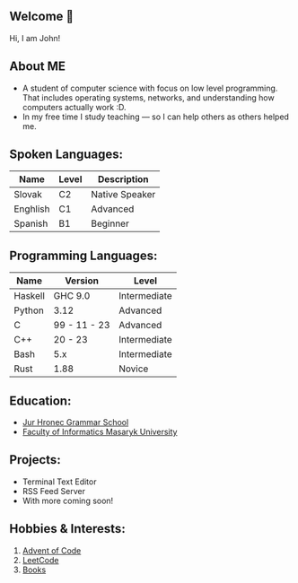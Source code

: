 ## Welcome 👋

Hi, I am John!

## About ME
- A student of computer science with focus on low level programming. That includes
operating systems, networks, and understanding how computers actually work :D.
- In my free time I study teaching — so I can help others as others helped me.

## Spoken Languages:
| Name     | Level | Description    |
|----------|-------|----------------|
| Slovak   | C2    | Native Speaker |
| Enghlish | C1    | Advanced       |
| Spanish  | B1    | Beginner       |

## Programming Languages:
| Name    | Version      | Level        |
|---------|--------------|--------------|
| Haskell | GHC 9.0      | Intermediate |
| Python  | 3.12         | Advanced     |
| C       | 99 - 11 - 23 | Advanced     |
| C++     | 20 - 23      | Intermediate |
| Bash    | 5.x          | Intermediate |
| Rust    | 1.88         | Novice       |

## Education:
- [Jur Hronec Grammar School](https://www.gjh.sk/o-skole/gymnazium-jura-hronca)
- [Faculty of Informatics Masaryk University](https://www.fi.muni.cz/index.html.en)

## Projects:
- Terminal Text Editor
- RSS Feed Server
- With more coming soon!

## Hobbies & Interests:
1. [Advent of Code](https://github.com/the-404-john/Advent-of-Code)
2. [LeetCode](https://leetcode.com/u/the_john/)
3. [Books](https://github.com/the-404-john/Book-list)
